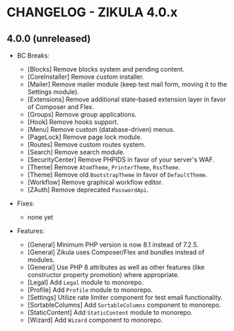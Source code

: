 # CHANGELOG - ZIKULA 4.0.x

## 4.0.0 (unreleased)

- BC Breaks:
  - [Blocks] Remove blocks system and pending content.
  - [CoreInstaller] Remove custom installer.
  - [Mailer] Remove mailer module (keep test mail form, moving it to the Settings module).
  - [Extensions] Remove additional state-based extension layer in favor of Composer and Flex.
  - [Groups] Remove group applications.
  - [Hook] Remove hooks support.
  - [Menu] Remove custom (database-driven) menus.
  - [PageLock] Remove page lock module.
  - [Routes] Remove custom routes system.
  - [Search] Remove search module.
  - [SecurityCenter] Remove PHPIDS in favor of your server's WAF.
  - [Theme] Remove `AtomTheme`, `PrinterTheme`, `RssTheme`.
  - [Theme] Remove old `BootstrapTheme` in favor of `DefaultTheme`.
  - [Workflow] Remove graphical workflow editor.
  - [ZAuth] Remove deprecated `PasswordApi`.

- Fixes:
  - none yet

- Features:
  - [General] Minimum PHP version is now 8.1 instead of 7.2.5.
  - [General] Zikula uses Composer/Flex and bundles instead of modules.
  - [General] Use PHP 8 attributes as well as other features (like constructor property promotion) where appropriate.
  - [Legal] Add `Legal` module to monorepo.
  - [Profile] Add `Profile` module to monorepo.
  - [Settings] Utilize rate limiter component for test email functionality.
  - [SortableColumns] Add `SortableColumns` component to monorepo.
  - [StaticContent] Add `StaticContent` module to monorepo.
  - [Wizard] Add `Wizard` component to monorepo.
